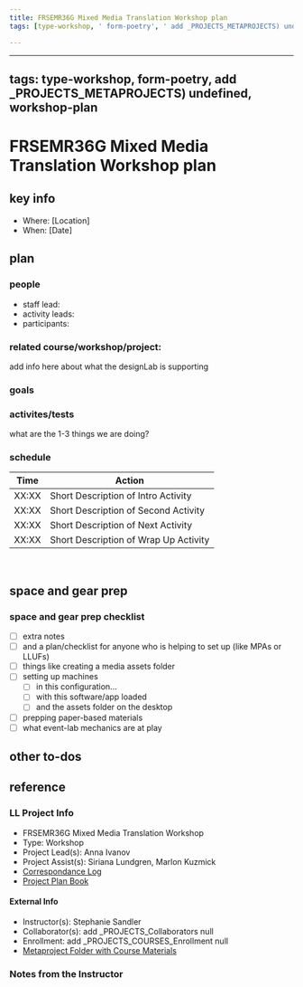 ```yaml
---
title: FRSEMR36G Mixed Media Translation Workshop plan
tags: [type-workshop, ' form-poetry', ' add _PROJECTS_METAPROJECTS) undefined', ' workshop-plan']

---
```


---
tags: type-workshop, form-poetry, add _PROJECTS_METAPROJECTS) undefined, workshop-plan
---


# FRSEMR36G Mixed Media Translation Workshop plan

## key info
- Where: [Location]
- When: [Date]

## plan

### people
* staff lead:
* activity leads:
* participants:
### related course/workshop/project:
add info here about what the designLab is supporting
### goals
### activites/tests
what are the 1-3 things we are doing?
### schedule

| Time | Action |  
| -------- | -------- | 
| XX:XX     |  Short Description of Intro Activity    | 
| XX:XX     |  Short Description of Second Activity    | 
| XX:XX     |  Short Description of Next Activity    | 
| XX:XX     |  Short Description of Wrap Up Activity    |  
 
## space and gear prep

### space and gear prep checklist
- [ ] extra notes
- [ ] and a plan/checklist for anyone who is helping to set up (like MPAs or LLUFs)
- [ ] things like creating a media assets folder
- [ ] setting up machines 
    - [ ] in this configuration...
    - [ ] with this software/app loaded
    - [ ] and the assets folder on the desktop
- [ ] prepping paper-based materials
- [ ] what event-lab mechanics are at play 

## other to-dos

## reference
### LL Project Info
* FRSEMR36G Mixed Media Translation Workshop
* Type: Workshop
* Project Lead(s): Anna Ivanov
* Project Assist(s): Siriana Lundgren, Marlon Kuzmick
* [Correspondance Log](https://drive.google.com/drive/folders/1cb3MRjEzpFhtzy1tZxEBIJeIW5pre_2a?usp=drive_link)
* [Project Plan Book](https://hackmd.io/@ll-23-24/BJvE5lrRn)

#### External Info
* Instructor(s): Stephanie Sandler
* Collaborator(s): add _PROJECTS_Collaborators null
* Enrollment: add _PROJECTS_COURSES_Enrollment null
* [Metaproject Folder with Course Materials](https://drive.google.com/drive/folders/1HdLlq3RlsoiHyxvkX_UqhHncKeVJ4gJF)
### Notes from the Instructor

